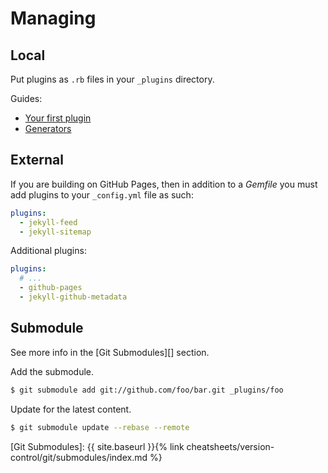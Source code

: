 # Managing


## Local

Put plugins as `.rb` files in your `_plugins` directory.

Guides:
- [Your first plugin](https://jekyllrb.com/docs/plugins/your-first-plugin/)
- [Generators](https://jekyllrb.com/docs/plugins/generators/)


## External

If you are building on GitHub Pages, then in addition to a _Gemfile_ you must add plugins to your `_config.yml` file as such:

```yml
plugins:
  - jekyll-feed
  - jekyll-sitemap
```

Additional plugins:

```yml
plugins:
  # ...
  - github-pages
  - jekyll-github-metadata
```


## Submodule

See more info in the [Git Submodules][] section.

Add the submodule.

```sh
$ git submodule add git://github.com/foo/bar.git _plugins/foo
```

Update for the latest content.

```sh
$ git submodule update --rebase --remote
```

[Git Submodules]: {{ site.baseurl }}{% link cheatsheets/version-control/git/submodules/index.md %}

